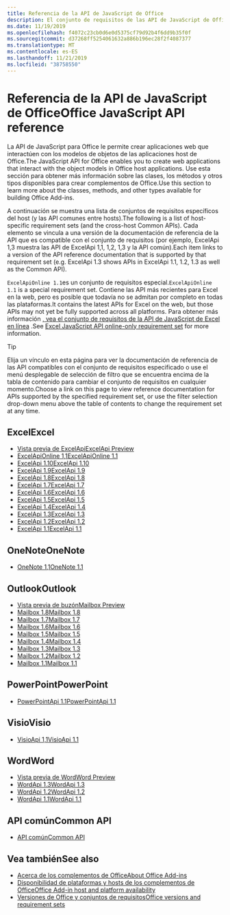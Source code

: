 ```yaml
---
title: Referencia de la API de JavaScript de Office
description: El conjunto de requisitos de las API de JavaScript de Office por host
ms.date: 11/19/2019
ms.openlocfilehash: f4072c23cb0d6e0d5375cf79d92b4f6dd9b35f0f
ms.sourcegitcommit: d37268ff5254061632a886b196ec28f2f4087377
ms.translationtype: MT
ms.contentlocale: es-ES
ms.lasthandoff: 11/21/2019
ms.locfileid: "38758550"
---
```

# <a name="office-javascript-api-reference"></a><span data-ttu-id="45e67-103">Referencia de la API de JavaScript de Office</span><span class="sxs-lookup"><span data-stu-id="45e67-103">Office JavaScript API reference</span></span>

<span data-ttu-id="45e67-104">La API de JavaScript para Office le permite crear aplicaciones web que interactúen con los modelos de objetos de las aplicaciones host de Office.</span><span class="sxs-lookup"><span data-stu-id="45e67-104">The JavaScript API for Office enables you to create web applications that interact with the object models in Office host applications.</span></span> <span data-ttu-id="45e67-105">Use esta sección para obtener más información sobre las clases, los métodos y otros tipos disponibles para crear complementos de Office.</span><span class="sxs-lookup"><span data-stu-id="45e67-105">Use this section to learn more about the classes, methods, and other types available for building Office Add-ins.</span></span>

<span data-ttu-id="45e67-106">A continuación se muestra una lista de conjuntos de requisitos específicos del host (y las API comunes entre hosts).</span><span class="sxs-lookup"><span data-stu-id="45e67-106">The following is a list of host-specific requirement sets (and the cross-host Common APIs).</span></span> <span data-ttu-id="45e67-107">Cada elemento se vincula a una versión de la documentación de referencia de la API que es compatible con el conjunto de requisitos (por ejemplo, ExcelApi 1,3 muestra las API de ExcelApi 1,1, 1,2, 1,3 y la API común).</span><span class="sxs-lookup"><span data-stu-id="45e67-107">Each item links to a version of the API reference documentation that is supported by that requirement set (e.g. ExcelApi 1.3 shows APIs in ExcelApi 1.1, 1.2, 1.3 as well as the Common API).</span></span>

<span data-ttu-id="45e67-108">`ExcelApiOnline 1.1`es un conjunto de requisitos especial.</span><span class="sxs-lookup"><span data-stu-id="45e67-108">`ExcelApiOnline 1.1` is a special requirement set.</span></span> <span data-ttu-id="45e67-109">Contiene las API más recientes para Excel en la web, pero es posible que todavía no se admitan por completo en todas las plataformas.</span><span class="sxs-lookup"><span data-stu-id="45e67-109">It contains the latest APIs for Excel on the web, but those APIs may not yet be fully supported across all platforms.</span></span> <span data-ttu-id="45e67-110">Para obtener más información [, vea el conjunto de requisitos de la API de JavaScript de Excel en línea](/office/dev/add-ins/reference/requirement-sets/excel-api-online-requirement-set) .</span><span class="sxs-lookup"><span data-stu-id="45e67-110">See [Excel JavaScript API online-only requirement set](/office/dev/add-ins/reference/requirement-sets/excel-api-online-requirement-set) for more information.</span></span>

> [!TIP]
> <span data-ttu-id="45e67-111">Elija un vínculo en esta página para ver la documentación de referencia de las API compatibles con el conjunto de requisitos especificado o use el menú desplegable de selección de filtro que se encuentra encima de la tabla de contenido para cambiar el conjunto de requisitos en cualquier momento.</span><span class="sxs-lookup"><span data-stu-id="45e67-111">Choose a link on this page to view reference documentation for APIs supported by the specified requirement set, or use the filter selection drop-down menu above the table of contents to change the requirement set at any time.</span></span>

## <a name="excel"></a><span data-ttu-id="45e67-112">Excel</span><span class="sxs-lookup"><span data-stu-id="45e67-112">Excel</span></span>

- [<span data-ttu-id="45e67-113">Vista previa de ExcelApi</span><span class="sxs-lookup"><span data-stu-id="45e67-113">ExcelApi Preview</span></span>](/javascript/api/excel?view=excel-js-preview)
- [<span data-ttu-id="45e67-114">ExcelApiOnline 1,1</span><span class="sxs-lookup"><span data-stu-id="45e67-114">ExcelApiOnline 1.1</span></span>](/javascript/api/excel?view=excel-js-online)
- [<span data-ttu-id="45e67-115">ExcelApi 1.10</span><span class="sxs-lookup"><span data-stu-id="45e67-115">ExcelApi 1.10</span></span>](/javascript/api/excel?view=excel-js-1.10)
- [<span data-ttu-id="45e67-116">ExcelApi 1.9</span><span class="sxs-lookup"><span data-stu-id="45e67-116">ExcelApi 1.9</span></span>](/javascript/api/excel?view=excel-js-1.9)
- [<span data-ttu-id="45e67-117">ExcelApi 1.8</span><span class="sxs-lookup"><span data-stu-id="45e67-117">ExcelApi 1.8</span></span>](/javascript/api/excel?view=excel-js-1.8)
- [<span data-ttu-id="45e67-118">ExcelApi 1.7</span><span class="sxs-lookup"><span data-stu-id="45e67-118">ExcelApi 1.7</span></span>](/javascript/api/excel?view=excel-js-1.7)
- [<span data-ttu-id="45e67-119">ExcelApi 1.6</span><span class="sxs-lookup"><span data-stu-id="45e67-119">ExcelApi 1.6</span></span>](/javascript/api/excel?view=excel-js-1.6)
- [<span data-ttu-id="45e67-120">ExcelApi 1.5</span><span class="sxs-lookup"><span data-stu-id="45e67-120">ExcelApi 1.5</span></span>](/javascript/api/excel?view=excel-js-1.5)
- [<span data-ttu-id="45e67-121">ExcelApi 1.4</span><span class="sxs-lookup"><span data-stu-id="45e67-121">ExcelApi 1.4</span></span>](/javascript/api/excel?view=excel-js-1.4)
- [<span data-ttu-id="45e67-122">ExcelApi 1.3</span><span class="sxs-lookup"><span data-stu-id="45e67-122">ExcelApi 1.3</span></span>](/javascript/api/excel?view=excel-js-1.3)
- [<span data-ttu-id="45e67-123">ExcelApi 1.2</span><span class="sxs-lookup"><span data-stu-id="45e67-123">ExcelApi 1.2</span></span>](/javascript/api/excel?view=excel-js-1.2)
- [<span data-ttu-id="45e67-124">ExcelApi 1.1</span><span class="sxs-lookup"><span data-stu-id="45e67-124">ExcelApi 1.1</span></span>](/javascript/api/excel?view=excel-js-1.1)

## <a name="onenote"></a><span data-ttu-id="45e67-125">OneNote</span><span class="sxs-lookup"><span data-stu-id="45e67-125">OneNote</span></span>

- [<span data-ttu-id="45e67-126">OneNote 1,1</span><span class="sxs-lookup"><span data-stu-id="45e67-126">OneNote 1.1</span></span>](/javascript/api/onenote?view=onenote-js-1.1)

## <a name="outlook"></a><span data-ttu-id="45e67-127">Outlook</span><span class="sxs-lookup"><span data-stu-id="45e67-127">Outlook</span></span>

- [<span data-ttu-id="45e67-128">Vista previa de buzón</span><span class="sxs-lookup"><span data-stu-id="45e67-128">Mailbox Preview</span></span>](/javascript/api/outlook?view=outlook-js-preview)
- [<span data-ttu-id="45e67-129">Mailbox 1.8</span><span class="sxs-lookup"><span data-stu-id="45e67-129">Mailbox 1.8</span></span>](/javascript/api/outlook?view=outlook-js-1.8)
- [<span data-ttu-id="45e67-130">Mailbox 1.7</span><span class="sxs-lookup"><span data-stu-id="45e67-130">Mailbox 1.7</span></span>](/javascript/api/outlook?view=outlook-js-1.7)
- [<span data-ttu-id="45e67-131">Mailbox 1.6</span><span class="sxs-lookup"><span data-stu-id="45e67-131">Mailbox 1.6</span></span>](/javascript/api/outlook?view=outlook-js-1.6)
- [<span data-ttu-id="45e67-132">Mailbox 1.5</span><span class="sxs-lookup"><span data-stu-id="45e67-132">Mailbox 1.5</span></span>](/javascript/api/outlook?view=outlook-js-1.5)
- [<span data-ttu-id="45e67-133">Mailbox 1.4</span><span class="sxs-lookup"><span data-stu-id="45e67-133">Mailbox 1.4</span></span>](/javascript/api/outlook?view=outlook-js-1.4)
- [<span data-ttu-id="45e67-134">Mailbox 1.3</span><span class="sxs-lookup"><span data-stu-id="45e67-134">Mailbox 1.3</span></span>](/javascript/api/outlook?view=outlook-js-1.3)
- [<span data-ttu-id="45e67-135">Mailbox 1.2</span><span class="sxs-lookup"><span data-stu-id="45e67-135">Mailbox 1.2</span></span>](/javascript/api/outlook?view=outlook-js-1.2)
- [<span data-ttu-id="45e67-136">Mailbox 1.1</span><span class="sxs-lookup"><span data-stu-id="45e67-136">Mailbox 1.1</span></span>](/javascript/api/outlook?view=outlook-js-1.1)

## <a name="powerpoint"></a><span data-ttu-id="45e67-137">PowerPoint</span><span class="sxs-lookup"><span data-stu-id="45e67-137">PowerPoint</span></span>

- [<span data-ttu-id="45e67-138">PowerPointApi 1.1</span><span class="sxs-lookup"><span data-stu-id="45e67-138">PowerPointApi 1.1</span></span>](/javascript/api/powerpoint?view=powerpoint-js-1.1)

## <a name="visio"></a><span data-ttu-id="45e67-139">Visio</span><span class="sxs-lookup"><span data-stu-id="45e67-139">Visio</span></span>

- [<span data-ttu-id="45e67-140">VisioApi 1,1</span><span class="sxs-lookup"><span data-stu-id="45e67-140">VisioApi 1.1</span></span>](/javascript/api/visio?view=visio-js-1.1)

## <a name="word"></a><span data-ttu-id="45e67-141">Word</span><span class="sxs-lookup"><span data-stu-id="45e67-141">Word</span></span>

- [<span data-ttu-id="45e67-142">Vista previa de Word</span><span class="sxs-lookup"><span data-stu-id="45e67-142">Word Preview</span></span>](/javascript/api/word?view=word-js-preview)
- [<span data-ttu-id="45e67-143">WordApi 1.3</span><span class="sxs-lookup"><span data-stu-id="45e67-143">WordApi 1.3</span></span>](/javascript/api/word?view=word-js-1.3)
- [<span data-ttu-id="45e67-144">WordApi 1.2</span><span class="sxs-lookup"><span data-stu-id="45e67-144">WordApi 1.2</span></span>](/javascript/api/word?view=word-js-1.2)
- [<span data-ttu-id="45e67-145">WordApi 1.1</span><span class="sxs-lookup"><span data-stu-id="45e67-145">WordApi 1.1</span></span>](/javascript/api/word?view=word-js-1.1)

## <a name="common-api"></a><span data-ttu-id="45e67-146">API común</span><span class="sxs-lookup"><span data-stu-id="45e67-146">Common API</span></span>

- [<span data-ttu-id="45e67-147">API común</span><span class="sxs-lookup"><span data-stu-id="45e67-147">Common API</span></span>](/javascript/api/office?view=common-js)

## <a name="see-also"></a><span data-ttu-id="45e67-148">Vea también</span><span class="sxs-lookup"><span data-stu-id="45e67-148">See also</span></span>

- [<span data-ttu-id="45e67-149">Acerca de los complementos de Office</span><span class="sxs-lookup"><span data-stu-id="45e67-149">About Office Add-ins</span></span>](/office/dev/add-ins/overview)
- [<span data-ttu-id="45e67-150">Disponibilidad de plataformas y hosts de los complementos de Office</span><span class="sxs-lookup"><span data-stu-id="45e67-150">Office Add-in host and platform availability</span></span>](/office/dev/add-ins/overview/office-add-in-availability)
- [<span data-ttu-id="45e67-151">Versiones de Office y conjuntos de requisitos</span><span class="sxs-lookup"><span data-stu-id="45e67-151">Office versions and requirement sets</span></span>](/office/dev/add-ins/develop/office-versions-and-requirement-sets)
